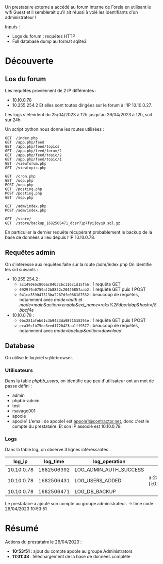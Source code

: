 
Un prestataire externe a accédé au forum interne de Forela en utilisant le wifi Guest et il semblerait qu'il ait réussi à volé les identifiants d'un administrateur !

Inputs :
- Logs du forum : requêtes HTTP
- Full database dump au format sqlite3

# Découverte
## Los du forum
Les requêtes proviennent de 2 IP différentes :
- 10.10.0.78
- 10.255.254.2
Et elles sont toutes dirigées sur le forum à l'IP 10.10.0.27.

Les logs s'étendent du 25/04/2023 à 12h jusqu'au 26/04/2023 à 12h, soit sur 24h.

Un script python nous donne les routes utilisées :
```
GET  /index.php
GET  /app.php/feed
GET  /app.php/feed/topics
GET  /app.php/feed/forum/2
GET  /app.php/feed/topic/2
GET  /app.php/feed/topic/1
GET  /viewforum.php
GET  /viewtopic.php

GET  /cron.php
GET  /ucp.php
POST /ucp.php
GET  /posting.php
POST /posting.php
GET  /mcp.php

GET  /adm/index.php
POST /adm/index.php

GET  /store/
GET  /store/backup_1682506471_dcsr71p7fyijoyq8.sql.gz 
```

En particulier la dernier requête récupérant probablement le backup de la base de données a lieu depuis l'IP 10.10.0.78.

## Requêtes admin
On s'intéresse aux requêtes faite sur la route /adm/index.php
On identifie les sid suivants :
- 10.255.254.2 :
	- `ac1490e6c806ac0403c6c116c1d15fa6` : 1 requête GET
	- `0929f9a0759af2b8852c20426857aab2` : 1 requête GET puis 1 POST
	- `041ca559047513ba2267dfc066187582` : beaucoup de requêtes, notamment avec *mode=auth* et *mode=main&action=enable&ext_name=rokx%2Fdborldap&hash=f8bbcf4e*
- 10.10.0.78 :
	- `0bc281afeb61c3b9433da9871518295e` : 1 requête GET puis 1 POST
	- `eca30c1b75dc3eed1720423aa1ff9577` : beaucoup de requêtes, notamment avec *mode=backup&action=download*

## Database
On utilise le logiciel sqlitebrowser.

### Utilisateurs
Dans la table *phpbb_users*, on identifie que peu d'utilisateur ont un mot de passe défini :
- admin
- phpbb-admin
- test
- rsavage001
- apoole
- apoole1
L'email de apoole1 est apoole1@contractor.net, donc c'est le compte du prestataire. Et son IP associé est 10.10.0.78.

### Logs
Dans la table log, on observe 3 lignes intéressantes :

| log_ip     | log_time   | log_operation          | log_data                                          |
| ---------- | ---------- | ---------------------- | ------------------------------------------------- |
| 10.10.0.78 | 1682506392 | LOG_ADMIN_AUTH_SUCCESS |                                                   |
| 10.10.0.78 | 1682506431 | LOG_USERS_ADDED        | a:2:{i:0;s:14:"Administrators";i:1;s:6:"apoole";} |
| 10.10.0.78 | 1682506471 | LOG_DB_BACKUP          |                                                   |

Le prestataire a ajouté son compte au groupe administrateur.
-> time code : 26/04/2023 10:53:51



# Résumé
Actions du prestataire le 26/04/2023 : 
- **10:53:51** : ajout du compte apoole au groupe Administrators
- **11:01:38** : téléchargement de la base de données complète